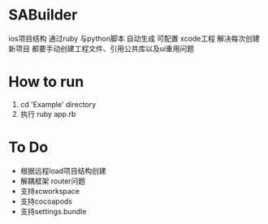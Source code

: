 # SABuilder
ios项目结构
通过ruby 与python脚本 自动生成 可配置 xcode工程
解决每次创建新项目 都要手动创建工程文件、引用公共库以及ui重用问题
# How to run
1. cd  'Example' directory
2. 执行 ruby app.rb



# To Do
- 根据远程load项目结构创建
- 解耦框架 router问题
- 支持xcworkspace
- 支持cocoapods
- 支持settings.bundle
